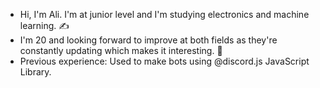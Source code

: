 - Hi, I'm Ali. I'm at junior level and I'm studying electronics and machine learning. ✍️
- I'm 20 and looking forward to improve at both fields as they're constantly updating which makes it interesting. 👾
- Previous experience: Used to make bots using @discord.js JavaScript Library.

<!---
AliNowia/AliNowia is a ✨ special ✨ repository because its `README.md` (this file) appears on your GitHub profile.
You can click the Preview link to take a look at your changes.
--->
